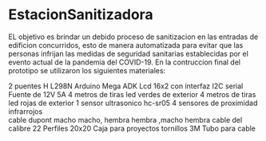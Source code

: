 # EstacionSanitizadora
EL objetivo es brindar un debido proceso de sanitizacion en las entradas de edificion concurridos, esto de manera automatizada para evitar que las personas infrijan las medidas de seguridad sanitarias establecidas por el evento actual de la pandemia del COVID-19.
En la contruccion final del prototipo se utilizaron los siguientes materiales:

2 puentes H L298N
Arduino Mega ADK
Lcd 16x2 con interfaz I2C serial
Fuente de 12V 5A
4 metros de tiras led verdes de exterior
4 metros de tiras led rojas de exterior
1 sensor ultrasonico hc-sr05
4 sensores de proximidad infrarrojos  
cable dupont macho macho, hembra hembra ,macho hembra
cable del calibre 22
Perfiles 20x20
Caja para proyectos
tornillos 3M
Tubo para cable
